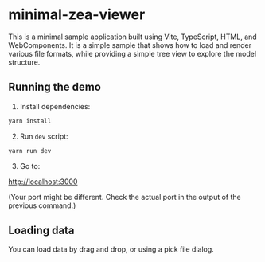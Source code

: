 # minimal-zea-viewer

This is a minimal sample application built using Vite, TypeScript, HTML, and
WebComponents. It is a simple sample that shows how to load
and render various file formats, while providing a simple tree view to explore
the model structure.

## Running the demo

1. Install dependencies:

```bash
yarn install
```

2. Run `dev` script:

```bash
yarn run dev
```

3. Go to:

[http://localhost:3000](http://localhost:3000)

(Your port might be different.
Check the actual port in the output of the previous command.)

## Loading data

You can load data by drag and drop, or using a pick file dialog.
